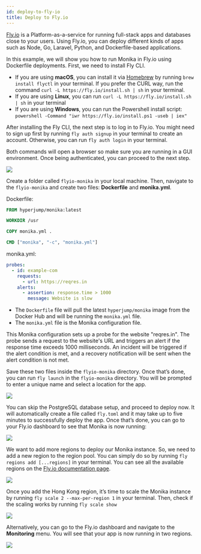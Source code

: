 ```yaml
---
id: deploy-to-fly-io
title: Deploy to Fly.io
---
```


[Fly.io](https://fly.io) is a Platform-as-a-service for running full-stack apps and databases close to your users. Using Fly.io, you can deploy different kinds of apps such as Node, Go, Laravel, Python, and Dockerfile-based applications.

In this example, we will show you how to run Monika in Fly.io using Dockerfile deployments. First, we need to install Fly CLI.

- If you are using **macOS**, you can install it via [Homebrew](https://brew.sh/) by running `brew install flyctl` in your terminal. If you prefer the CURL way, run the command `curl -L https://fly.io/install.sh | sh` in your terminal.
- If you are using **Linux**, you can run `curl -L https://fly.io/install.sh | sh` in your terminal
- If you are using **Windows**, you can run the Powershell install script: `powershell -Command "iwr https://fly.io/install.ps1 -useb | iex"`

After installing the Fly CLI, the next step is to log in to Fly.io. You might need to sign up first by running `fly auth signup` in your terminal to create an account. Otherwise, you can run `fly auth login` in your terminal.

Both commands will open a browser so make sure you are running in a GUI environment. Once being authenticated, you can proceed to the next step.

![](https://miro.medium.com/max/1400/1*fHkgGmclkZobjGqy88axaQ.png)

Create a folder called `flyio-monika` in your local machine. Then, navigate to the `flyio-monika` and create two files: **Dockerfile** and **monika.yml**.

Dockerfile:

```Dockerfile
FROM hyperjump/monika:latest

WORKDIR /usr

COPY monika.yml .

CMD ["monika", "-c", "monika.yml"]
```

monika.yml:

```yml
probes:
  - id: example-com
    requests:
      - url: https://reqres.in
    alerts:
      - assertion: response.time > 1000
        message: Website is slow
```

- The `Dockerfile` file will pull the latest `hyperjump/monika` image from the Docker Hub and will be running the `monika.yml` file.
- The `monika.yml` file is the Monika configuration file.

This Monika configuration sets up a probe for the website "reqres.in". The probe sends a request to the website's URL and triggers an alert if the response time exceeds 1000 milliseconds. An incident will be triggered if the alert condition is met, and a recovery notification will be sent when the alert condition is not met.

Save these two files inside the `flyio-monika` directory. Once that’s done, you can run `fly launch` in the `flyio-monika` directory. You will be prompted to enter a unique name and select a location for the app.

![](https://miro.medium.com/max/1400/1*BgQskxfa17Zdwow7MzyxLw.png)

You can skip the PostgreSQL database setup, and proceed to deploy now. It will automatically create a file called `fly.toml` and it may take up to five minutes to successfully deploy the app. Once that’s done, you can go to your Fly.io dashboard to see that Monika is now running:

![](https://miro.medium.com/max/1400/1*oz0pvdYGOAxAc1mgKJFCvA.png)

We want to add more regions to deploy our Monika instance. So, we need to add a new region to the region pool. You can simply do so by running `fly regions add [...regions]` in your terminal. You can see all the available regions on the [Fly.io documentation page](https://fly.io/docs/reference/regions/).

![](https://miro.medium.com/max/892/1*gT7wQkPU81U-bn7qZlT4gg.png)

Once you add the Hong Kong region, it’s time to scale the Monika instance by running `fly scale 2 --max-per-region 1` in your terminal. Then, check if the scaling works by running `fly scale show`

![](https://miro.medium.com/max/1400/1*mfV5RfizFvDpoVWthO0nhg.png)

Alternatively, you can go to the Fly.io dashboard and navigate to the **Monitoring** menu. You will see that your app is now running in two regions.

![](https://miro.medium.com/max/1400/1*7CL8DKXtuT77bvFuh_wNRg.png)
